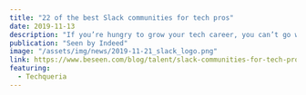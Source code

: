 ```yaml
---
title: "22 of the best Slack communities for tech pros"
date: 2019-11-13
description: "If you’re hungry to grow your tech career, you can’t go wrong with Slack communities, which is why we’re covering the most important info you need to get started, plus 22 of the best Slack communities to join for networking, talking code, finding solutions and maybe even landing your next job."
publication: "Seen by Indeed"
image: "/assets/img/news/2019-11-21_slack_logo.png"
link: https://www.beseen.com/blog/talent/slack-communities-for-tech-pros/
featuring:
  - Techqueria
---
```

